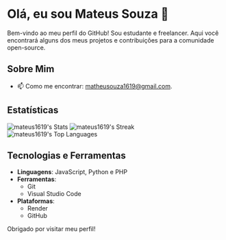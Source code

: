 # Olá, eu sou Mateus Souza 👋

Bem-vindo ao meu perfil do GitHub! Sou estudante e freelancer. Aqui você encontrará alguns dos meus projetos e contribuições para a comunidade open-source.

## Sobre Mim

<!-- - 🔭 Atualmente trabalhando em [Seu Projeto Atual ou Empresa]. -->
<!-- - 🌱 Estou aprendendo mais sobre [Tecnologias ou Áreas que Você Está Estudando]. -->
<!-- - 👯 Aberto(a) para colaborar em projetos relacionados a [Áreas de Interesse para Colaboração]. -->
<!-- - 🤔 Estou buscando oportunidades para [Objetivo Profissional ou Pessoal]. -->
<!-- - 💬 Pergunte-me sobre [Tecnologias ou Áreas de Conhecimento]. -->
- 📫 Como me encontrar: matheusouza1619@gmail.com.
<!-- - ⚡ Curiosidade: [Fato Interessante Sobre Você]. -->

<!--

## Meus Projetos

Aqui estão alguns dos meus projetos mais recentes:

- **[Nome do Projeto 1]**: [Breve descrição do projeto e o que você fez nele]. [Link para o repositório]
- **[Nome do Projeto 2]**: [Breve descrição do projeto e o que você fez nele]. [Link para o repositório]
- **[Nome do Projeto 3]**: [Breve descrição do projeto e o que você fez nele]. [Link para o repositório]

-->

## Estatísticas
![mateus1619's Stats](https://github-readme-stats.vercel.app/api?username=mateus1619&theme=default&show_icons=true&hide_border=true&count_private=true)
![mateus1619's Streak](https://github-readme-streak-stats.herokuapp.com/?user=mateus1619&theme=default&hide_border=true)
![mateus1619's Top Languages](https://github-readme-stats.vercel.app/api/top-langs/?username=mateus1619&theme=default&show_icons=true&hide_border=true&layout=compact)


## Tecnologias e Ferramentas

- **Linguagens**: JavaScript, Python e PHP
- **Ferramentas**:
  - Git
  - Visual Studio Code
- **Plataformas**:
  - Render
  - GitHub

<!--
## Entre em Contato

- [LinkedIn](https://www.linkedin.com/in/[SeuPerfil])
- [Twitter](https://twitter.com/[SeuUsuario])
- [Seu Site ou Blog](https://[SeuSite].com)

-->

Obrigado por visitar meu perfil!



